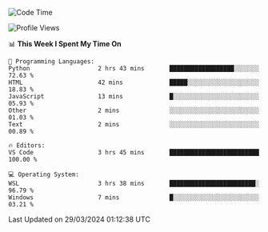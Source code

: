<!--START_SECTION:waka-->
![Code Time](http://img.shields.io/badge/Code%20Time-603%20hrs%2031%20mins-blue)

![Profile Views](http://img.shields.io/badge/Profile%20Views-1-blue)

📊 **This Week I Spent My Time On** 

```text
💬 Programming Languages: 
Python                   2 hrs 43 mins       ██████████████████░░░░░░░   72.63 % 
HTML                     42 mins             █████░░░░░░░░░░░░░░░░░░░░   18.83 % 
JavaScript               13 mins             █░░░░░░░░░░░░░░░░░░░░░░░░   05.93 % 
Other                    2 mins              ░░░░░░░░░░░░░░░░░░░░░░░░░   01.03 % 
Text                     2 mins              ░░░░░░░░░░░░░░░░░░░░░░░░░   00.89 % 

🔥 Editors: 
VS Code                  3 hrs 45 mins       █████████████████████████   100.00 % 

💻 Operating System: 
WSL                      3 hrs 38 mins       ████████████████████████░   96.79 % 
Windows                  7 mins              █░░░░░░░░░░░░░░░░░░░░░░░░   03.21 % 
```


 Last Updated on 29/03/2024 01:12:38 UTC
<!--END_SECTION:waka-->
